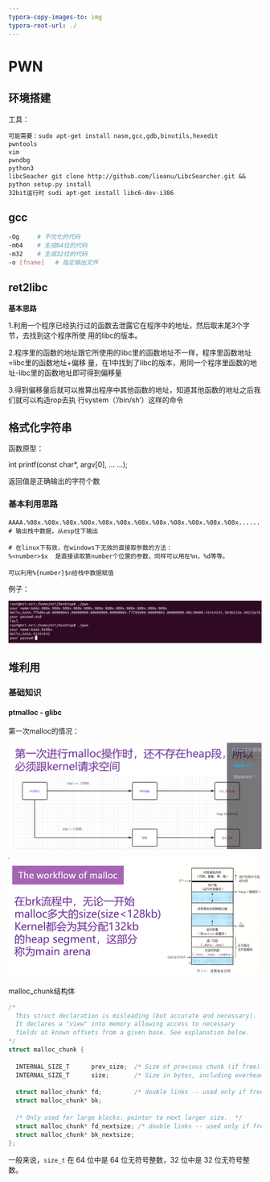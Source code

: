 ```yaml
---
typora-copy-images-to: img
typora-root-url: ./
---
```


# PWN

## 环境搭建

工具：

```
可能需要：sudo apt-get install nasm,gcc,gdb,binutils,hexedit
pwntools
vim
pwndbg
python3
libcSeacher git clone http://github.com/lieanu/LibcSearcher.git && python setup.py install
32bit运行时 sudi apt-get install libc6-dev-i386
```



## gcc

```bash
-Og     # 不优化的代码
-m64    # 生成64位的代码
-m32    # 生成32位的代码
-o [fname]   # 指定输出文件
```



## ret2libc

**基本思路**

1.利用一个程序已经执行过的函数去泄露它在程序中的地址，然后取末尾3个字节，去找到这个程序所使
用的libc的版本。

2.程序里的函数的地址跟它所使用的libc里的函数地址不一样，程序里函数地址=libc里的函数地址+偏移
量，在1中找到了libc的版本，用同一个程序里函数的地址-libc里的函数地址即可得到偏移量

3.得到偏移量后就可以推算出程序中其他函数的地址，知道其他函数的地址之后我们就可以构造rop去执
行system（’/bin/sh‘）这样的命令



## 格式化字符串

函数原型：

int printf(const char*, argv[0], ... ...);

返回值是正确输出的字符个数

### 基本利用思路

```
AAAA.%08x.%08x.%08x.%08x.%08x.%08x.%08x.%08x.%08x.%08x.%08x.%08x......   # 输出栈中数据，从esp往下输出

# 在linux下有效，在windows下无效的直接取参数的方法：
%<number>$x  是直接读取第number个位置的参数，同样可以用在%n，%d等等。

可以利用%{number}$n给栈中数据赋值
```

例子：

![image-20211115082922190](/img/image-20211115082922190.png)



## 堆利用

### 基础知识

#### ptmalloc - glibc

第一次malloc的情况：

![image-20211121190328397](/img/image-20211121190328397.png)

![image-20211121190405763](/img/image-20211121190405763.png)





malloc_chunk结构体

```cpp
/*
  This struct declaration is misleading (but accurate and necessary).
  It declares a "view" into memory allowing access to necessary
  fields at known offsets from a given base. See explanation below.
*/
struct malloc_chunk {

  INTERNAL_SIZE_T      prev_size;  /* Size of previous chunk (if free).  */
  INTERNAL_SIZE_T      size;       /* Size in bytes, including overhead. */

  struct malloc_chunk* fd;         /* double links -- used only if free. */
  struct malloc_chunk* bk;

  /* Only used for large blocks: pointer to next larger size.  */
  struct malloc_chunk* fd_nextsize; /* double links -- used only if free. */
  struct malloc_chunk* bk_nextsize;
};
```

一般来说，`size_t` 在 64 位中是 64 位无符号整数，32 位中是 32 位无符号整数。